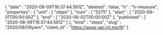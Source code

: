 {
  "date" : "2020-08-09T16:37:44.561Z",
  "deleted" : false,
  "h" : "h-measure",
  "properties" : {
    "unit" : [ "steps" ],
    "num" : [ "5275" ],
    "start" : [ "2020-06-01T00:00:00Z" ],
    "end" : [ "2020-06-02T00:00:00Z" ],
    "published" : [ "2020-08-09T16:37:44.561Z" ]
  },
  "kind" : "steps",
  "slug" : "2020/08/09ywm",
  "client_id" : "https://www-api.jvt.me/fit"
}
